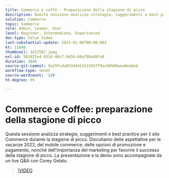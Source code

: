 ```yaml
---
title: Commerce e caffè - Preparazione della stagione di picco
description: Questa sessione analizza strategie, suggerimenti e best practice per il sito Commerce durante la stagione di picco. Discutiamo delle aspettative per le vacanze 2022, del mobile commerce, delle opzioni di promozione e pagamento, nonché dell’importanza del marketing per favorire il successo della stagione di picco. La presentazione e la demo sono accompagnate da un live Q&A con Corey Gelato.
solution: Commerce
topic: Commerce
role: Admin, Leader, User
level: Beginner, Intermediate, Experienced
doc-type: Value Video
last-substantial-update: 2023-01-06T00:00:00Z
kt: 11648
thumbnail: 3412587.jpeg
exl-id: 56282fe4-931d-40c7-9d34-08a79ba89fa8
duration: 3848
source-git-commit: 9a297cda953d4414131657f9ac84580aea0eabeb
workflow-type: tm+mt
source-wordcount: '120'
ht-degree: 0%

---
```


# Commerce e Coffee: preparazione della stagione di picco

Questa sessione analizza strategie, suggerimenti e best practice per il sito Commerce durante la stagione di picco. Discutiamo delle aspettative per le vacanze 2022, del mobile commerce, delle opzioni di promozione e pagamento, nonché dell’importanza del marketing per favorire il successo della stagione di picco. La presentazione e la demo sono accompagnate da un live Q&amp;A con Corey Gelato.

>[!VIDEO](https://video.tv.adobe.com/v/3412587/?quality=12&learn=on)
